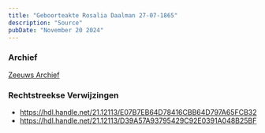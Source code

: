 ```yaml
---
title: "Geboorteakte Rosalia Daalman 27-07-1865"
description: "Source"
pubDate: "November 20 2024"
---
```


### Archief
[Zeeuws Archief](https://www.zeeuwsarchief.nl/)

### Rechtstreekse Verwijzingen
- https://hdl.handle.net/21.12113/E07B7EB64D78416CBB64D797A65FCB32
- https://hdl.handle.net/21.12113/D39A57A93795429C92E0391A048B25BF